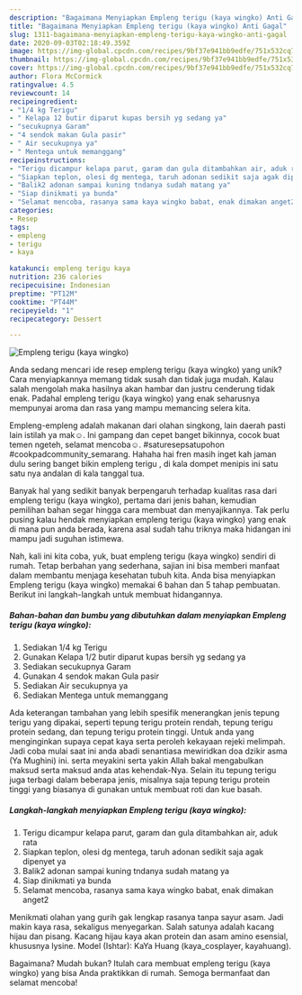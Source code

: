 ```yaml
---
description: "Bagaimana Menyiapkan Empleng terigu (kaya wingko) Anti Gagal"
title: "Bagaimana Menyiapkan Empleng terigu (kaya wingko) Anti Gagal"
slug: 1311-bagaimana-menyiapkan-empleng-terigu-kaya-wingko-anti-gagal
date: 2020-09-03T02:18:49.359Z
image: https://img-global.cpcdn.com/recipes/9bf37e941bb9edfe/751x532cq70/empleng-terigu-kaya-wingko-foto-resep-utama.jpg
thumbnail: https://img-global.cpcdn.com/recipes/9bf37e941bb9edfe/751x532cq70/empleng-terigu-kaya-wingko-foto-resep-utama.jpg
cover: https://img-global.cpcdn.com/recipes/9bf37e941bb9edfe/751x532cq70/empleng-terigu-kaya-wingko-foto-resep-utama.jpg
author: Flora McCormick
ratingvalue: 4.5
reviewcount: 14
recipeingredient:
- "1/4 kg Terigu"
- " Kelapa 12 butir diparut kupas bersih yg sedang ya"
- "secukupnya Garam"
- "4 sendok makan Gula pasir"
- " Air secukupnya ya"
- " Mentega untuk memanggang"
recipeinstructions:
- "Terigu dicampur kelapa parut, garam dan gula ditambahkan air, aduk rata"
- "Siapkan teplon, olesi dg mentega, taruh adonan sedikit saja agak dipenyet ya"
- "Balik2 adonan sampai kuning tndanya sudah matang ya"
- "Siap dinikmati ya bunda"
- "Selamat mencoba, rasanya sama kaya wingko babat, enak dimakan anget2"
categories:
- Resep
tags:
- empleng
- terigu
- kaya

katakunci: empleng terigu kaya 
nutrition: 236 calories
recipecuisine: Indonesian
preptime: "PT12M"
cooktime: "PT44M"
recipeyield: "1"
recipecategory: Dessert

---
```



![Empleng terigu (kaya wingko)](https://img-global.cpcdn.com/recipes/9bf37e941bb9edfe/751x532cq70/empleng-terigu-kaya-wingko-foto-resep-utama.jpg)

Anda sedang mencari ide resep empleng terigu (kaya wingko) yang unik? Cara menyiapkannya memang tidak susah dan tidak juga mudah. Kalau salah mengolah maka hasilnya akan hambar dan justru cenderung tidak enak. Padahal empleng terigu (kaya wingko) yang enak seharusnya mempunyai aroma dan rasa yang mampu memancing selera kita.

Empleng-empleng adalah makanan dari olahan singkong, lain daerah pasti lain istilah ya mak☺. Ini gampang dan cepet banget bikinnya, cocok buat temen ngeteh, selamat mencoba☺. #saturesepsatupohon #cookpadcommunity_semarang. Hahaha hai fren masih inget kah jaman dulu sering banget bikin empleng terigu , di kala dompet menipis ini satu satu nya andalan di kala tanggal tua.

Banyak hal yang sedikit banyak berpengaruh terhadap kualitas rasa dari empleng terigu (kaya wingko), pertama dari jenis bahan, kemudian pemilihan bahan segar hingga cara membuat dan menyajikannya. Tak perlu pusing kalau hendak menyiapkan empleng terigu (kaya wingko) yang enak di mana pun anda berada, karena asal sudah tahu triknya maka hidangan ini mampu jadi suguhan istimewa.


Nah, kali ini kita coba, yuk, buat empleng terigu (kaya wingko) sendiri di rumah. Tetap berbahan yang sederhana, sajian ini bisa memberi manfaat dalam membantu menjaga kesehatan tubuh kita. Anda bisa menyiapkan Empleng terigu (kaya wingko) memakai 6 bahan dan 5 tahap pembuatan. Berikut ini langkah-langkah untuk membuat hidangannya.

<!--inarticleads1-->

##### Bahan-bahan dan bumbu yang dibutuhkan dalam menyiapkan Empleng terigu (kaya wingko):

1. Sediakan 1/4 kg Terigu
1. Gunakan  Kelapa 1/2 butir diparut kupas bersih yg sedang ya
1. Sediakan secukupnya Garam
1. Gunakan 4 sendok makan Gula pasir
1. Sediakan  Air secukupnya ya
1. Sediakan  Mentega untuk memanggang


Ada keterangan tambahan yang lebih spesifik menerangkan jenis tepung terigu yang dipakai, seperti tepung terigu protein rendah, tepung terigu protein sedang, dan tepung terigu protein tinggi. Untuk anda yang menginginkan supaya cepat kaya serta peroleh kekayaan rejeki melimpah. Jadi coba mulai saat ini anda abadi senantiasa mewiridkan doa dzikir asma (Ya Mughini) ini. serta meyakini serta yakin Allah bakal mengabulkan maksud serta maksud anda atas kehendak-Nya. Selain itu tepung terigu juga terbagi dalam beberapa jenis, misalnya saja tepung terigu protein tinggi yang biasanya di gunakan untuk membuat roti dan kue basah. 

<!--inarticleads2-->

##### Langkah-langkah menyiapkan Empleng terigu (kaya wingko):

1. Terigu dicampur kelapa parut, garam dan gula ditambahkan air, aduk rata
1. Siapkan teplon, olesi dg mentega, taruh adonan sedikit saja agak dipenyet ya
1. Balik2 adonan sampai kuning tndanya sudah matang ya
1. Siap dinikmati ya bunda
1. Selamat mencoba, rasanya sama kaya wingko babat, enak dimakan anget2


Menikmati olahan yang gurih gak lengkap rasanya tanpa sayur asam. Jadi makin kaya rasa, sekaligus menyegarkan. Salah satunya adalah kacang hijau dan pisang. Kacang hijau kaya akan protein dan asam amino esensial, khususnya lysine. Model (Ishtar): KaYa Huang (kaya_cosplayer, kayahuang). 

Bagaimana? Mudah bukan? Itulah cara membuat empleng terigu (kaya wingko) yang bisa Anda praktikkan di rumah. Semoga bermanfaat dan selamat mencoba!
